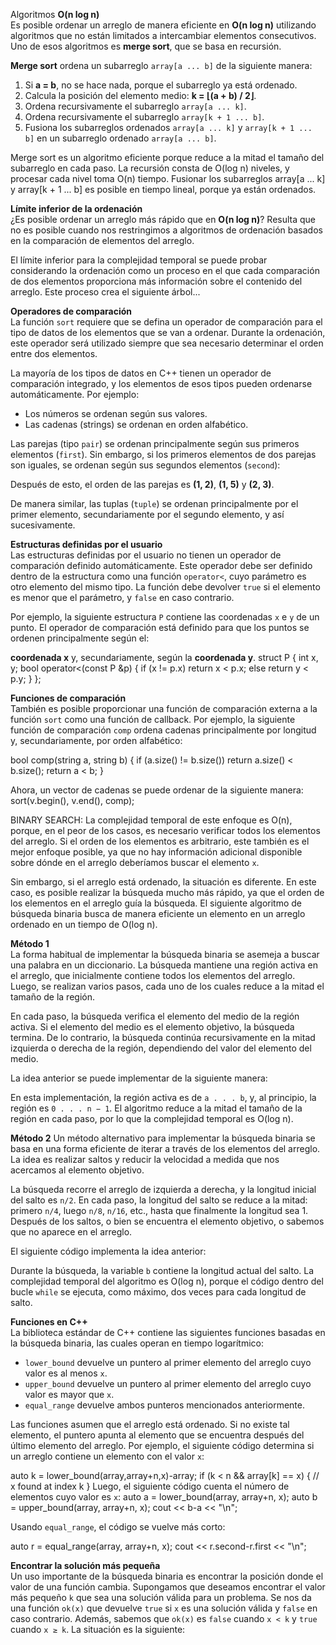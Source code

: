 Algoritmos **O(n log n)**  
Es posible ordenar un arreglo de manera eficiente en **O(n log n)** utilizando algoritmos que no están limitados a intercambiar elementos consecutivos. Uno de esos algoritmos es **merge sort**, que se basa en recursión.

**Merge sort** ordena un subarreglo `array[a ... b]` de la siguiente manera:

1. Si **a = b**, no se hace nada, porque el subarreglo ya está ordenado.
2. Calcula la posición del elemento medio: **k = ⌊(a + b) / 2⌋**.
3. Ordena recursivamente el subarreglo `array[a ... k]`.
4. Ordena recursivamente el subarreglo `array[k + 1 ... b]`.
5. Fusiona los subarreglos ordenados `array[a ... k]` y `array[k + 1 ... b]` en un subarreglo ordenado `array[a ... b]`.

Merge sort es un algoritmo eficiente porque reduce a la mitad el tamaño del subarreglo en cada paso. La recursión consta de O(log n) niveles, y procesar cada nivel toma O(n) tiempo. Fusionar los subarreglos array[a ... k] y array[k + 1 ... b] es posible en tiempo lineal, porque ya están ordenados.

**Límite inferior de la ordenación**  
¿Es posible ordenar un arreglo más rápido que en **O(n log n)**? Resulta que no es posible cuando nos restringimos a algoritmos de ordenación basados en la comparación de elementos del arreglo.  

El límite inferior para la complejidad temporal se puede probar considerando la ordenación como un proceso en el que cada comparación de dos elementos proporciona más información sobre el contenido del arreglo. Este proceso crea el siguiente árbol...

**Operadores de comparación**  
La función `sort` requiere que se defina un operador de comparación para el tipo de datos de los elementos que se van a ordenar. Durante la ordenación, este operador será utilizado siempre que sea necesario determinar el orden entre dos elementos.  

La mayoría de los tipos de datos en C++ tienen un operador de comparación integrado, y los elementos de esos tipos pueden ordenarse automáticamente. Por ejemplo:  
- Los números se ordenan según sus valores.  
- Las cadenas (strings) se ordenan en orden alfabético.  

Las parejas (tipo `pair`) se ordenan principalmente según sus primeros elementos (`first`). Sin embargo, si los primeros elementos de dos parejas son iguales, se ordenan según sus segundos elementos (`second`):


Después de esto, el orden de las parejas es **(1, 2)**, **(1, 5)** y **(2, 3)**.  

De manera similar, las tuplas (`tuple`) se ordenan principalmente por el primer elemento, secundariamente por el segundo elemento, y así sucesivamente.

**Estructuras definidas por el usuario**  
Las estructuras definidas por el usuario no tienen un operador de comparación definido automáticamente. Este operador debe ser definido dentro de la estructura como una función `operator<`, cuyo parámetro es otro elemento del mismo tipo. La función debe devolver `true` si el elemento es menor que el parámetro, y `false` en caso contrario.  

Por ejemplo, la siguiente estructura `P` contiene las coordenadas `x` e `y` de un punto. El operador de comparación está definido para que los puntos se ordenen principalmente según el:

**coordenada x** y, secundariamente, según la **coordenada y**.
 struct P {
        int x, y;
        bool operator<(const P &p) {
            if (x != p.x) return x < p.x;
            else return y < p.y;
        }
    };

**Funciones de comparación**  
También es posible proporcionar una función de comparación externa a la función `sort` como una función de callback. Por ejemplo, la siguiente función de comparación `comp` ordena cadenas principalmente por longitud y, secundariamente, por orden alfabético:

bool comp(string a, string b) {
if (a.size() != b.size()) return a.size() < b.size();
return a < b;
}

Ahora, un vector de cadenas se puede ordenar de la siguiente manera:
sort(v.begin(), v.end(), comp);

BINARY SEARCH: 
La complejidad temporal de este enfoque es O(n), porque, en el peor de los casos, es necesario verificar todos los elementos del arreglo. Si el orden de los elementos es arbitrario, este también es el mejor enfoque posible, ya que no hay información adicional disponible sobre dónde en el arreglo deberíamos buscar el elemento `x`.  

Sin embargo, si el arreglo está ordenado, la situación es diferente. En este caso, es posible realizar la búsqueda mucho más rápido, ya que el orden de los elementos en el arreglo guía la búsqueda. El siguiente algoritmo de búsqueda binaria busca de manera eficiente un elemento en un arreglo ordenado en un tiempo de O(log n).

**Método 1**  
La forma habitual de implementar la búsqueda binaria se asemeja a buscar una palabra en un diccionario. La búsqueda mantiene una región activa en el arreglo, que inicialmente contiene todos los elementos del arreglo. Luego, se realizan varios pasos, cada uno de los cuales reduce a la mitad el tamaño de la región.  

En cada paso, la búsqueda verifica el elemento del medio de la región activa. Si el elemento del medio es el elemento objetivo, la búsqueda termina. De lo contrario, la búsqueda continúa recursivamente en la mitad izquierda o derecha de la región, dependiendo del valor del elemento del medio.

La idea anterior se puede implementar de la siguiente manera:

En esta implementación, la región activa es de `a . . . b`, y, al principio, la región es `0 . . . n − 1`. El algoritmo reduce a la mitad el tamaño de la región en cada paso, por lo que la complejidad temporal es O(log n).

**Método 2**
Un método alternativo para implementar la búsqueda binaria se basa en una forma eficiente de iterar a través de los elementos del arreglo. La idea es realizar saltos y reducir la velocidad a medida que nos acercamos al elemento objetivo.  

La búsqueda recorre el arreglo de izquierda a derecha, y la longitud inicial del salto es `n/2`. En cada paso, la longitud del salto se reduce a la mitad: primero `n/4`, luego `n/8`, `n/16`, etc., hasta que finalmente la longitud sea 1. Después de los saltos, o bien se encuentra el elemento objetivo, o sabemos que no aparece en el arreglo.  

El siguiente código implementa la idea anterior: 

Durante la búsqueda, la variable `b` contiene la longitud actual del salto. La complejidad temporal del algoritmo es O(log n), porque el código dentro del bucle `while` se ejecuta, como máximo, dos veces para cada longitud de salto.

**Funciones en C++**  
La biblioteca estándar de C++ contiene las siguientes funciones basadas en la búsqueda binaria, las cuales operan en tiempo logarítmico:  

- `lower_bound` devuelve un puntero al primer elemento del arreglo cuyo valor es al menos `x`.  
- `upper_bound` devuelve un puntero al primer elemento del arreglo cuyo valor es mayor que `x`.  
- `equal_range` devuelve ambos punteros mencionados anteriormente.  

Las funciones asumen que el arreglo está ordenado. Si no existe tal elemento, el puntero apunta al elemento que se encuentra después del último elemento del arreglo. Por ejemplo, el siguiente código determina si un arreglo contiene un elemento con el valor `x`: 

auto k = lower_bound(array,array+n,x)-array;
if (k < n && array[k] == x) {
// x found at index k
}
Luego, el siguiente código cuenta el número de elementos cuyo valor es `x`:
auto a = lower_bound(array, array+n, x);
auto b = upper_bound(array, array+n, x);
cout << b-a << "\n";

Usando `equal_range`, el código se vuelve más corto:

auto r = equal_range(array, array+n, x);
cout << r.second-r.first << "\n";

**Encontrar la solución más pequeña**  
Un uso importante de la búsqueda binaria es encontrar la posición donde el valor de una función cambia. Supongamos que deseamos encontrar el valor más pequeño `k` que sea una solución válida para un problema. Se nos da una función `ok(x)` que devuelve `true` si `x` es una solución válida y `false` en caso contrario. Además, sabemos que `ok(x)` es `false` cuando `x < k` y `true` cuando `x ≥ k`. La situación es la siguiente: